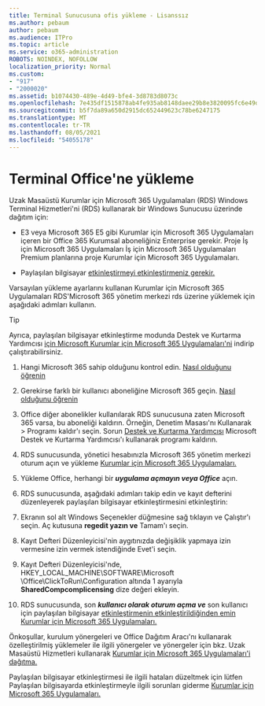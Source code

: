 ```yaml
---
title: Terminal Sunucusuna ofis yükleme - Lisanssız
ms.author: pebaum
author: pebaum
ms.audience: ITPro
ms.topic: article
ms.service: o365-administration
ROBOTS: NOINDEX, NOFOLLOW
localization_priority: Normal
ms.custom:
- "917"
- "2000020"
ms.assetid: b1074430-489e-4d49-bfe4-3d8783d8073c
ms.openlocfilehash: 7e435df1515878ab4fe935ab8148daee29b8e3820095fc6e49db45de4c6279db
ms.sourcegitcommit: b5f7da89a650d2915dc652449623c78be6247175
ms.translationtype: MT
ms.contentlocale: tr-TR
ms.lasthandoff: 08/05/2021
ms.locfileid: "54055178"
---
```

# <a name="installing-office-on-a-terminal-server"></a>Terminal Office'ne yükleme

Uzak Masaüstü Kurumlar için Microsoft 365 Uygulamaları (RDS) Windows Terminal Hizmetleri'ni (RDS) kullanarak bir Windows Sunucusu üzerinde dağıtım için:
  
- E3 veya Microsoft 365 E5 gibi Kurumlar için Microsoft 365 Uygulamaları içeren bir Office 365 Kurumsal aboneliğiniz Enterprise gerekir. Proje İş için Microsoft 365 Uygulamaları İş için Microsoft 365 Uygulamaları Premium planlarına proje Kurumlar için Microsoft 365 Uygulamaları.

- Paylaşılan bilgisayar [etkinleştirmeyi etkinleştirmeniz gerekir.](https://docs.microsoft.com/DeployOffice/overview-shared-computer-activation)

Varsayılan yükleme ayarlarını kullanan Kurumlar için Microsoft 365 Uygulamaları RDS'Microsoft 365 yönetim merkezi rds üzerine yüklemek için aşağıdaki adımları kullanın.

> [!TIP]
> Ayrıca, paylaşılan bilgisayar etkinleştirme modunda Destek ve Kurtarma Yardımcısı [için Microsoft Kurumlar için Microsoft 365 Uygulamaları'ni](https://aka.ms/SaRA_OfficeSCA_M365Portal) indirip çalıştırabilirsiniz.
  
1. Hangi Microsoft 365 sahip olduğunu kontrol edin. [Nasıl olduğunu öğrenin](https://docs.microsoft.com/microsoft-365/admin/admin-overview/what-subscription-do-i-have)

2. Gerekirse farklı bir kullanıcı aboneliğine Microsoft 365 geçin. [Nasıl olduğunu öğrenin](https://docs.microsoft.com/microsoft-365/commerce/subscriptions/switch-to-a-different-plan)

3. Office diğer abonelikler kullanılarak RDS sunucusuna zaten Microsoft 365 varsa, bu aboneliği kaldırın. Örneğin, Denetim Masası'nı Kullanarak \> Programı kaldır'ı seçin. Sorun [Destek ve Kurtarma Yardımcısı](https://aka.ms/SARA-OfficeUninstall-Alchemy) Microsoft Destek ve Kurtarma Yardımcısı'ı kullanarak programı kaldırın.

4. RDS sunucusunda, yönetici hesabınızla Microsoft 365 yönetim merkezi oturum açın ve yükleme [Kurumlar için Microsoft 365 Uygulamaları.](https://portal.office.com/OLS/MySoftware.aspx)

5. Yükleme Office, herhangi bir ***uygulama açmayın veya Office*** açın.

6. RDS sunucusunda, aşağıdaki adımları takip edin ve kayıt defterini düzenleyerek paylaşılan bilgisayar etkinleştirmesini etkinleştirin:

1. Ekranın sol alt Windows Seçenekler düğmesine sağ tıklayın ve Çalıştır'ı seçin. Aç kutusuna **regedit yazın ve** Tamam'ı seçin.

2. Kayıt Defteri Düzenleyicisi'nin aygıtınızda değişiklik yapmaya izin vermesine izin vermek istendiğinde Evet'i seçin.

3. Kayıt Defteri Düzenleyicisi'nde, HKEY_LOCAL_MACHINE\SOFTWARE\Microsoft \Office\ClickToRun\Configuration altında 1 ayarıyla **SharedCompcomplicensing** dize değeri ekleyin.

7. RDS sunucusunda, son ***kullanıcı olarak oturum açma ve*** son kullanıcı için paylaşılan bilgisayar [etkinleştirmenin etkinleştirildiğinden emin Kurumlar için Microsoft 365 Uygulamaları.](https://docs.microsoft.com/DeployOffice/troubleshoot-shared-computer-activation#verify-that-activation-for-microsoft-365-apps-succeeded)

Önkoşullar, kurulum yönergeleri ve Office Dağıtım Aracı'nı kullanarak özelleştirilmiş yüklemeler ile ilgili yönergeler ve yönergeler için bkz. Uzak Masaüstü Hizmetleri kullanarak [Kurumlar için Microsoft 365 Uygulamaları'i dağıtma.](https://docs.microsoft.com/DeployOffice/deploy-microsoft-365-apps-remote-desktop-services)
  
Paylaşılan bilgisayar etkinleştirmesi ile ilgili hataları düzeltmek için lütfen Paylaşılan bilgisayarda etkinleştirmeyle ilgili sorunları giderme [Kurumlar için Microsoft 365 Uygulamaları.](https://docs.microsoft.com/DeployOffice/troubleshoot-shared-computer-activation)
  